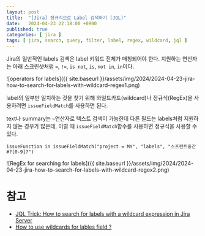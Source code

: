 ```yaml
---
layout: post
title:  "[Jira] 정규식으로 Label 검색하기 (JQL)"
date:   2024-04-23 22:18:00 +0900
published: true
categories: [ jira ]
tags: [ jira, search, query, filter, label, regex, wildcard, jql ]
---
```


Jira의 일반적인 labels 검색은 label 키워드 전체가 매칭되어야 한다. 지원하는 연산자는 아래 스크린샷처럼 `=`, `!=`, `is not`, `is`, `not in`, `in`이다.

![operators for labels]({{ site.baseurl }}/assets/img/2024/2024-04-23-jira-how-to-search-for-labels-with-wildcard-regex1.png)

label의 일부만 일치하는 것을 찾기 위해 와일드카드(wildcard)나 정규식(RegEx)을 사용하려면 `issueFieldMatch`를 사용하면 된다.

text나 summary는 `~`연산자로 텍스트 검색이 가능한데 다른 필드는 labels처럼 지원하지 않는 경우가 많은데, 이럴 때 `issueFieldMatch`함수를 사용하면 정규식을 사용할 수 있다.

```
issueFunction in issueFieldMatch("project = MY", "labels", "스프린트중간#?[0-9]?")
```
![RegEx for searching for labels]({{ site.baseurl }}/assets/img/2024/2024-04-23-jira-how-to-search-for-labels-with-wildcard-regex2.png)


# 참고
- [JQL Trick: How to search for labels with a wildcard expression in Jira Server](https://mraddon.blog/2018/11/19/jql-trick-how-to-search-for-labels-with-a-wildcard-expression-in-jira-server/)
- [How to use wildcards for lables field ?](https://community.atlassian.com/t5/Jira-Software-questions/How-to-use-wildcards-for-lables-field/qaq-p/645139)
